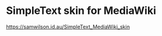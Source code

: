 SimpleText skin for MediaWiki
=============================

https://samwilson.id.au/SimpleText_MediaWiki_skin
